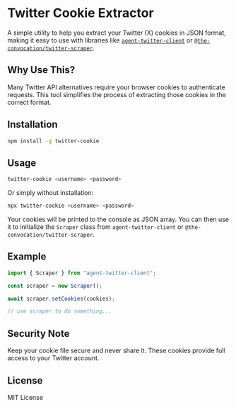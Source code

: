 # Twitter Cookie Extractor

A simple utility to help you extract your Twitter (X) cookies in JSON format, making it easy to use with libraries like [`agent-twitter-client`](https://github.com/elizaOS/agent-twitter-client) or [`@the-convocation/twitter-scraper`](https://github.com/the-convocation/twitter-scraper).


## Why Use This?

Many Twitter API alternatives require your browser cookies to authenticate requests. This tool simplifies the process of extracting those cookies in the correct format.

## Installation

```bash
npm install -g twitter-cookie
```

## Usage

```bash
twitter-cookie <username> <password>
```

Or simply without installation:

```bash
npx twitter-cookie <username> <password>
```

Your cookies will be printed to the console as JSON array. You can then use it to initialize the `Scraper` class from `agent-twitter-client` or `@the-convocation/twitter-scraper`.

## Example

```ts
import { Scraper } from "agent-twitter-client";

const scraper = new Scraper();

await scraper.setCookies(cookies);

// use scraper to do something...
```

## Security Note

Keep your cookie file secure and never share it. These cookies provide full access to your Twitter account.

## License

MIT License